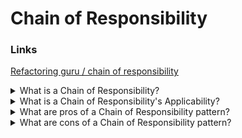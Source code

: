 # Chain of Responsibility

### Links

[Refactoring guru / chain of responsibility](https://refactoring.guru/design-patterns/chain-of-responsibility)

<details>
  <summary>What is a Chain of Responsibility?</summary>

Chain of Responsibility is a behavioral design pattern that lets you pass requests along a chain of handlers. Upon receiving a request, each handler decides either to process the request or to pass it to the next handler in the chain.

</details>

<details>
  <summary>What is a Chain of Responsibility's Applicability?</summary>

- Use the Chain of Responsibility pattern when your program is expected to process different kinds of requests in various ways, but the exact types of requests and their sequences are unknown beforehand;
- Use the pattern when it’s essential to execute several handlers in a particular order;
- Use the CoR pattern when the set of handlers and their order are supposed to change at runtime.

</details>

<details>
  <summary>What are pros of a Chain of Responsibility pattern?</summary>

- It is possitble to control the order of request handling;
- It is possitble to decouple classes that invoke operations from classes that perform operations (Single Responsibility Principle);
- It is possitble to introduce new handlers into the app without breaking the existing client code (Open/Closed Principle).

</details>

<details>
  <summary>What are cons of a Chain of Responsibility pattern?</summary>

- Some requests may end up unhandled.

</details>
